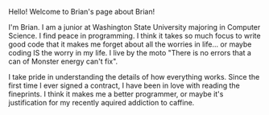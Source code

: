 Hello! Welcome to Brian's page about Brian!

I'm Brian. I am a junior at Washington State University majoring in Computer Science. I find peace in programming. I think it takes so much 
focus to write good code that it makes me forget about all the worries in life... or maybe coding IS the worry in my life. I live by the moto
"There is no errors that a can of Monster energy can't fix".

I take pride in understanding the details of how everything works. Since the first time I ever signed a contract, I have been in love with reading the fineprints.
I think it makes me a better programmer, or maybe it's justification for my recently aquired addiction to caffine. 
